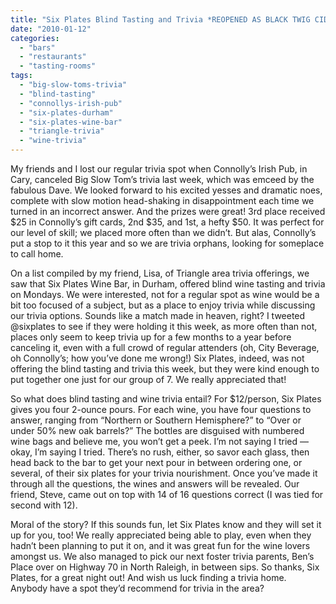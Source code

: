 ```yaml
---
title: "Six Plates Blind Tasting and Trivia *REOPENED AS BLACK TWIG CIDERY*"
date: "2010-01-12"
categories:
  - "bars"
  - "restaurants"
  - "tasting-rooms"
tags:
  - "big-slow-toms-trivia"
  - "blind-tasting"
  - "connollys-irish-pub"
  - "six-plates-durham"
  - "six-plates-wine-bar"
  - "triangle-trivia"
  - "wine-trivia"
---
```


My friends and I lost our regular trivia spot when Connolly’s Irish Pub, in Cary, canceled Big Slow Tom’s trivia last week, which was emceed by the fabulous Dave. We looked forward to his excited yesses and dramatic noes, complete with slow motion head-shaking in disappointment each time we turned in an incorrect answer. And the prizes were great! 3rd place received $25 in Connolly’s gift cards, 2nd $35, and 1st, a hefty $50. It was perfect for our level of skill; we placed more often than we didn’t. But alas, Connolly’s put a stop to it this year and so we are trivia orphans, looking for someplace to call home.

On a list compiled by my friend, Lisa, of Triangle area trivia offerings, we saw that Six Plates Wine Bar, in Durham, offered blind wine tasting and trivia on Mondays. We were interested, not for a regular spot as wine would be a bit too focused of a subject, but as a place to enjoy trivia while discussing our trivia options. Sounds like a match made in heaven, right? I tweeted @sixplates to see if they were holding it this week, as more often than not, places only seem to keep trivia up for a few months to a year before canceling it, even with a full crowd of regular attenders (oh, City Beverage, oh Connolly’s; how you’ve done me wrong!) Six Plates, indeed, was not offering the blind tasting and trivia this week, but they were kind enough to put together one just for our group of 7. We really appreciated that!

So what does blind tasting and wine trivia entail? For $12/person, Six Plates gives you four 2-ounce pours. For each wine, you have four questions to answer, ranging from “Northern or Southern Hemisphere?” to “Over or under 50% new oak barrels?” The bottles are disguised with numbered wine bags and believe me, you won’t get a peek. I’m not saying I tried — okay, I’m saying I tried. There’s no rush, either, so savor each glass, then head back to the bar to get your next pour in between ordering one, or several, of their six plates for your trivia nourishment. Once you’ve made it through all the questions, the wines and answers will be revealed. Our friend, Steve, came out on top with 14 of 16 questions correct (I was tied for second with 12).

Moral of the story? If this sounds fun, let Six Plates know and they will set it up for you, too! We really appreciated being able to play, even when they hadn’t been planning to put it on, and it was great fun for the wine lovers amongst us. We also managed to pick our next foster trivia parents, Ben’s Place over on Highway 70 in North Raleigh, in between sips. So thanks, Six Plates, for a great night out! And wish us luck finding a trivia home. Anybody have a spot they’d recommend for trivia in the area?
